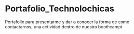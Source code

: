 # Portafolio_Technolochicas
Portafolio para presentarme y dar a conocer la forma de como contactarnos, una actividad dentro de nuestro boothcampt
